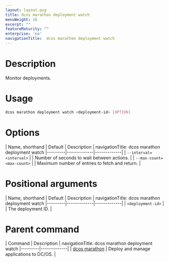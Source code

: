 ```yaml
---
layout: layout.pug
title: dcos marathon deployment watch
menuWeight: 16
excerpt: ""
featureMaturity: ""
enterprise: 'no'
navigationTitle:  dcos marathon deployment watch
---
```


<!-- This source repo for this topic is https://github.com/dcos/dcos-docs -->


# Description
Monitor deployments.

# Usage

```bash
dcos marathon deployment watch <deployment-id> [OPTION]
```

# Options

| Name, shorthand | Default | Description |
navigationTitle:  dcos marathon deployment watch
|---------|-------------|-------------|
| `--interval=<interval>`   |             | Number of seconds to wait between actions. |
| `--max-count=<max-count>`   |             | Maximum number of entries to fetch and return. |


# Positional arguments

| Name, shorthand | Default | Description |
navigationTitle:  dcos marathon deployment watch
|---------|-------------|-------------|
| `<deployment-id>`   |             |  The deployment ID. |

# Parent command

| Command | Description |
navigationTitle:  dcos marathon deployment watch
|---------|-------------|
| [dcos marathon](/1.10/cli/command-reference/dcos-marathon/) | Deploy and manage applications to DC/OS. |

<!-- # Examples -->

